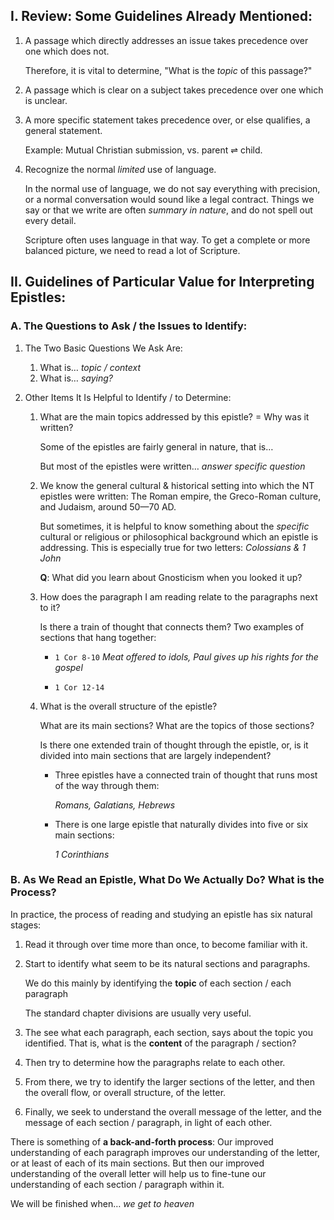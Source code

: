 ## I. Review: Some Guidelines Already Mentioned:

1. A passage which directly addresses an issue takes precedence over one which does not.

   Therefore, it is vital to determine, "What is the _topic_ of this passage?"

2. A passage which is clear on a subject takes precedence over one which is unclear.

3. A more specific statement takes precedence over, or else qualifies, a general statement.

   Example: Mutual Christian submission, vs. parent ⇌ child.

4. Recognize the normal _limited_ use of language.

   In the normal use of language, we do not say everything with precision, or a normal conversation would sound like a legal contract. Things we say or that we write are often _summary in nature_, and do not spell out every detail.

   Scripture often uses language in that way. To get a complete or more balanced picture, we need to read a lot of Scripture.

## II. Guidelines of Particular Value for Interpreting Epistles:

### A. The Questions to Ask / the Issues to Identify:

1. The Two Basic Questions We Ask Are:

   1. What is… _topic / context_
   2. What is… _saying?_

2. Other Items It Is Helpful to Identify / to Determine:

   1. What are the main topics addressed by this epistle? = Why was it written?

      Some of the epistles are fairly general in nature, that is…

      But most of the epistles were written… _answer specific question_

   2. We know the general cultural & historical setting into which the NT epistles were written: The Roman empire, the Greco-Roman culture, and Judaism, around 50—70 AD.

      But sometimes, it is helpful to know something about the _specific_ cultural or religious or philosophical background which an epistle is addressing. This is especially true for two letters: _Colossians & 1 John_

      **Q**: What did you learn about Gnosticism when you looked it up?

   3. How does the paragraph I am reading relate to the paragraphs next to it?

      Is there a train of thought that connects them? Two examples of sections that hang together:

      - `1 Cor 8-10` _Meat offered to idols, Paul gives up his rights for the gospel_

      - `1 Cor 12-14`

   4. What is the overall structure of the epistle?

      What are its main sections? What are the topics of those sections?

      Is there one extended train of thought through the epistle, or, is it divided into main sections that are largely independent?

      - Three epistles have a connected train of thought that runs most of the way through them:

        _Romans, Galatians, Hebrews_

      - There is one large epistle that naturally divides into five or six main sections:

        _1 Corinthians_

### B. As We Read an Epistle, What Do We Actually Do? What is the Process?

In practice, the process of reading and studying an epistle has six natural stages:

1. Read it through over time more than once, to become familiar with it.

2. Start to identify what seem to be its natural sections and paragraphs.

   We do this mainly by identifying the **topic** of each section / each paragraph

   The standard chapter divisions are usually very useful.

3. The see what each paragraph, each section, says about the topic you identified. That is, what is the **content** of the paragraph / section?

4. Then try to determine how the paragraphs relate to each other.

5. From there, we try to identify the larger sections of the letter, and then the overall flow, or overall structure, of the letter.

6. Finally, we seek to understand the overall message of the letter, and the message of each section / paragraph, in light of each other.

There is something of **a back-and-forth process**: Our improved understanding of each paragraph improves our understanding of the letter, or at least of each of its main sections. But then our improved understanding of the overall letter will help us to fine-tune our understanding of each section / paragraph within it.

We will be finished when… _we get to heaven_